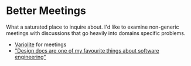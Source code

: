 # Better Meetings

What a saturated place to inquire about. I'd like to examine non-generic meetings with discussions that go heavily into domains specific problems.

- [Variolite](https://dl.acm.org/doi/10.1145/3025453.3025626) for meetings
- ["Design docs are one of my favourite things about software engineering"](https://news.ycombinator.com/item?id=23916134)

